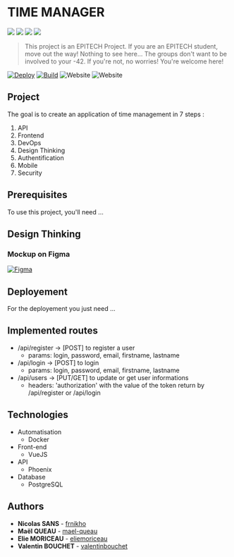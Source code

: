 # TIME MANAGER

<a href="https://www.phoenixframework.org/" alt="PHOENIX">
        <img src="https://img.shields.io/badge/MADE%20WITH-Phoenix-blue" /></a>
<a href="https://www.docker.com/" alt="DOCKER">
        <img src="https://img.shields.io/badge/MADE%20WITH-Docker-brown" /></a>
<a href="https://vuejs.org/" alt="VUEJS">
        <img src="https://img.shields.io/badge/MADE%20WITH-VueJS-green" /></a>
<a href="https://www.postgresql.org/" alt="POSTGRESQL">
        <img src="https://img.shields.io/badge/MADE%20WITH-PostgreSQL-orange" /></a>

> This project is an EPITECH Project. If you are an EPITECH student, move out the way! Nothing to see here... The groups don't want to be involved to your -42.
> If you're not, no worries! You're welcome here!

[![Deploy](https://github.com/TimeManager-NAN3/TimeManagerMirror/actions/workflows/deploy.yml/badge.svg)](https://github.com/TimeManager-NAN3/TimeManagerMirror/actions/workflows/deploy.yml)
[![Build](https://github.com/TimeManager-NAN3/TimeManagerMirror/actions/workflows/build.yml/badge.svg)](https://github.com/TimeManager-NAN3/TimeManagerMirror/actions/workflows/build.yml)
![Website](https://img.shields.io/website?down_color=red&down_message=offline&style=plastic&up_color=green&up_message=online&url=https%3A%2F%2Ftime-manager.tech%2F)
![Website](https://img.shields.io/website?down_color=red&down_message=offline&label=api&up_color=green&up_message=online&url=https%3A%2F%2Fapi.time-manager.tech%2Fapi%2Fstatus)

## Project

The goal is to create an application of time management in 7 steps :

1. API
2. Frontend
3. DevOps
4. Design Thinking
5. Authentification
6. Mobile
7. Security

## Prerequisites

To use this project, you'll need ...

## Design Thinking

### Mockup on Figma

[![Figma](https://img.shields.io/badge/figma-%23F24E1E.svg?style=for-the-badge&logo=figma&logoColor=white)](https://www.figma.com/file/wYBTJmu62lzp90DoSrea4a/Untitled?node-id=0%3A1)

## Deployement

For the deployement you just need ...

## Implemented routes

- /api/register -> [POST] to register a user
  - params: login, password, email, firstname, lastname
- /api/login -> [POST] to login
  - params: login, password, email, firstname, lastname
- /api/users -> [PUT/GET] to update or get user informations
  - headers: 'authorization' with the value of the token return by /api/register or /api/login

## Technologies

- Automatisation
  - Docker
- Front-end
  - VueJS
- API
  - Phoenix
- Database
  - PostgreSQL

## Authors

- **Nicolas SANS** - [frnikho](https://github.com/frnikho)
- **Maël QUEAU** - [mael-queau](https://github.com/mael-queau)
- **Elie MORICEAU** - [eliemoriceau](https://github.com/eliemoriceau)
- **Valentin BOUCHET** - [valentinbouchet](https://github.com/valentinbouchet)
